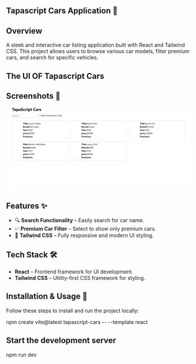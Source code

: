 ## Tapascript Cars Application 🚗
## Overview 
A sleek and interactive car listing application built with React and Tailwind CSS. This project allows users to browse various car models, filter premium cars, and search for specific vehicles.

## The UI OF Tapascript Cars
## Screenshots 📸  
![tapascript cars](./src/assets/tapascript-cars.png)

## Features ✨ 
- 🔍 **Search Functionality** – Easily search for car name.  
- ✅ **Premium Car Filter** – Select to show only premium cars.   
- 🎨 **Tailwind CSS** – Fully responsive and modern UI styling. 

## Tech Stack 🛠  
- **React** – Frontend framework for UI development.  
- **Tailwind CSS** – Utility-first CSS framework for styling.


## Installation & Usage 🚀
Follow these steps to install and run the project locally: 

npm create vite@latest tapascript-cars -- --template react

## Start the development server
npm run dev
